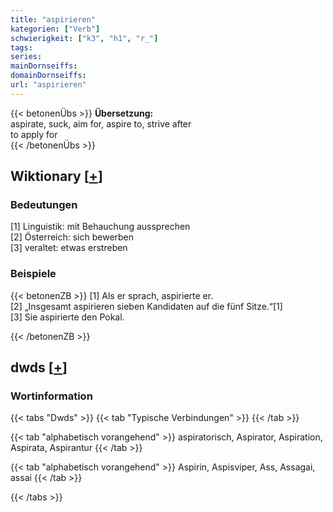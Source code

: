 ```yaml
---
title: "aspirieren"
kategorien: ["Verb"]
schwierigkeit: ["k3", "h1", "r_"]
tags:
series:
mainDornseiffs:
domainDornseiffs:
url: "aspirieren"
---
```


{{< betonenÜbs >}}
**Übersetzung:**  
aspirate, suck, aim for, aspire to, strive after  
to apply for  
{{< /betonenÜbs >}}

## Wiktionary [[+](https://de.wiktionary.org/wiki/aspirieren)]

### Bedeutungen
[1] Linguistik: mit Behauchung aussprechen  
[2] Österreich: sich bewerben  
[3] veraltet: etwas erstreben  

### Beispiele
{{< betonenZB >}}
[1] Als er sprach, aspirierte er.  
[2] „Insgesamt aspirieren sieben Kandidaten auf die fünf Sitze.“[1]  
[3] Sie aspirierte den Pokal.  

{{< /betonenZB >}}


## dwds [[+](https://www.dwds.de/wb/aspirieren)]

### Wortinformation
{{< tabs "Dwds" >}}
{{< tab "Typische Verbindungen" >}}
{{< /tab >}}

{{< tab "alphabetisch vorangehend" >}}
aspiratorisch, Aspirator, Aspiration, Aspirata, Aspirantur
{{< /tab >}}

{{< tab "alphabetisch vorangehend" >}}
Aspirin, Aspisviper, Ass, Assagai, assai
{{< /tab >}}

{{< /tabs >}}

